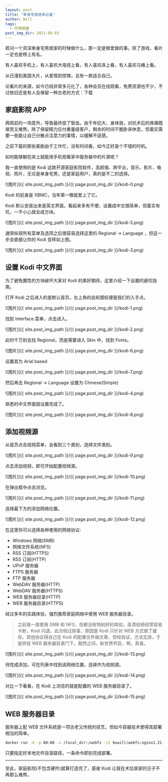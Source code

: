 ```yaml
---
layout: post
title: "单身宅男居家必备"
author: Will
tags: 
  - 环境搭建
post_img_dir: 2021-08-03
---
```


若问一个资深单身宅男居家的时候做什么，那一定是做爱做的事。除了游戏，看片一定也是榜上有名。 

有人喜欢手机上，有人喜欢大电视上看，有人喜欢床上看，有人喜欢马桶上看。

从日漫到美国大片，从爱情到惊悚，总有一款适合自己。

论看片的来源，如今已经非常多元化了，各种会员在线观看，免费资源也不少，不过依旧还是有人会保留一种古老的方式：下载

## 家庭影院 APP

两周前的一场意外，导致最终拔了智齿，由于年纪大、身体弱，对抗术后的疼痛既艰苦又难熬，除了保留精力应付重量级客户，剩余的时间干脆卧床休息，但着实需要一些能让自己分散点注意力的事情，以缓解不适感。

之前下载的那些美剧由于工作忙，没有时间看，如今正好是个不错的时机。

如何能够躺在床上就能用手机观看家中服务器中的片源呢？

我一直使用的是 Kodi 这款开源家庭影院软件，高颜值、跨平台，音乐、影片、电视、照片，无论是单身宅男，还是家庭用户，真的是不二的选择。

![图片]({{ site.post_img_path }}/{{ page.post_img_dir }}/kodi-0.png)

Kodi 的前身是 XBMC，当年第一眼就爱上了它。

Kodi 默认安装出来是英文界面，看起来多有不便，设置成中文很简单，但着实有坑，一不小心就全成方块。

![图片]({{ site.post_img_path }}/{{ page.post_img_dir }}/kodi-5.png)

通常纵观所有菜单及选项之后很容易选择这里的 Regional -> Language ，但这一步会直接让你的 Kodi 变砖如上图。

![图片]({{ site.post_img_path }}/{{ page.post_img_dir }}/kodi-3.png)

## 设置 Kodi 中文界面

为了避免魔性的方块破坏大家对 Kodi 的美好期待，这里介绍一下设置的避坑指南。

打开 Kodi 之后进入的是默认首页，左上角的齿轮图标便是我们的入手点。

![图片]({{ site.post_img_path }}/{{ page.post_img_dir }}/kodi-1.png)

找到 Interface 菜单，点击进入。

![图片]({{ site.post_img_path }}/{{ page.post_img_dir }}/kodi-2.png)

此时千万别去找 Regional，而是需要进入 Skin 中，找到 Fonts。

![图片]({{ site.post_img_path }}/{{ page.post_img_dir }}/kodi-6.png)

设置其为 Arial based

![图片]({{ site.post_img_path }}/{{ page.post_img_dir }}/kodi-7.png)

然后再去 Regional -> Language 设置为 Chinese(Simple)

![图片]({{ site.post_img_path }}/{{ page.post_img_dir }}/kodi-4.png)

熟悉的中文界面就设置完成了。

![图片]({{ site.post_img_path }}/{{ page.post_img_dir }}/kodi-8.png)

## 添加视频源

从首页点击视频菜单，会看到三个类别，选择文件类别。

![图片]({{ site.post_img_path }}/{{ page.post_img_dir }}/kodi-9.png)

点击添加视频，即可开始配置视频源。

![图片]({{ site.post_img_path }}/{{ page.post_img_dir }}/kodi-10.png)

在弹出框中点击浏览。

![图片]({{ site.post_img_path }}/{{ page.post_img_dir }}/kodi-11.png)

选择最下方的添加网络位置。

![图片]({{ site.post_img_path }}/{{ page.post_img_dir }}/kodi-12.png)

在这里你可以选择各种使用的网络协议:

- Windows 网络(SMB)
- 网络文件系统(NFS)
- RSS 订阅(HTTPS)
- RSS 订阅(HTTP)
- UPnP 服务器
- FTPS 服务器
- FTP 服务器
- WebDAV 服务器(HTTP)
- WebDAV 服务器(HTTPS)
- WEB 服务器目录(HTTP)
- WEB 服务器目录(HTTPS)

经过多年的实践体验，强烈推荐家庭网络中使用 WEB 服务器目录。

> 之前我一直使用 SMB 和 NFS，但都没有特别好的体验，高清视频经常容易卡断，Kodi 闪退，此次经过排查，原因是 Kodi 只针对 WEB 方式做了缓存，其他协议得自己在 Kodi 的配置文件做文章，但经验证，方法无效，于是转投 WEB 服务器目录门下，豁然之间，新世界开启，啊，真香。

![图片]({{ site.post_img_path }}/{{ page.post_img_dir }}/kodi-13.png)

待完成添加，可在列表中找到该网络位置，选择作为视频源。

![图片]({{ site.post_img_path }}/{{ page.post_img_dir }}/kodi-14.png)

对比一下看看，在 Kodi 上浏览的就是配置的 WEB 服务器目录了。

![图片]({{ site.post_img_path }}/{{ page.post_img_dir }}/kodi-15.png)

## WEB 服务器目录

服务器上配 WEB 文件系统是一项古老又传统的技艺，但如今容器技术使得其部署相当的简单。

```bash
docker run -d -p 80:80 -v /local_dir:/webfs -it bxwill/webfs:nginx1.21-alpine
```

只要指定好本地文件目录路径，一条命令即刻完成部署。

---

至此，家庭影院(不包含硬件)就算打造完了，感谢 Kodi 让我在术后居家的日子不再那么难熬。
